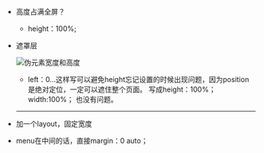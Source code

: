 - 高度占满全屏？
    - height：100%;
- 遮罩层

  ![伪元素宽度和高度](https://i.loli.net/2018/05/30/5b0d7ccdc8bcf.png)
  - left：0...这样写可以避免height忘记设置的时候出现问题，因为position是绝对定位，一定可以遮住整个页面。
  写成height：100%；width:100%； 也没有问题。
  ---
- 加一个layout，固定宽度
- menu在中间的话，直接margin：0 auto；
